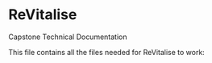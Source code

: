 # ReVitalise
Capstone Technical Documentation

This file contains all the files needed for ReVitalise to work:
